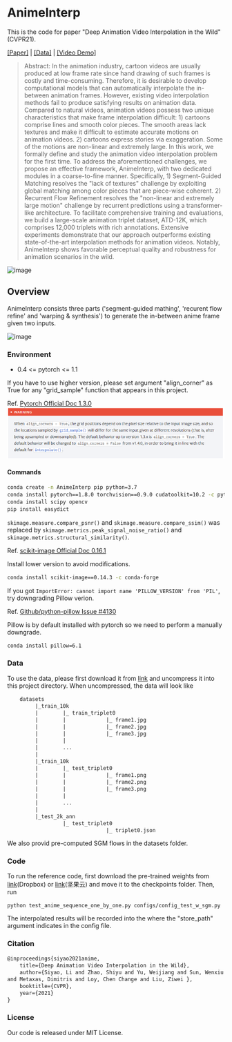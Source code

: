 # AnimeInterp

This is the code for paper "Deep Animation Video Interpolation in the Wild" (CVPR21). 

[[Paper]](https://arxiv.org/abs/2104.02495) | [[Data]](https://drive.google.com/file/d/1XBDuiEgdd6c0S4OXLF4QvgSn_XNPwc-g/view) | [[Video Demo]](https://www.youtube.com/watch?v=2bbujT-ZXr8)

> Abstract: In the animation industry, cartoon videos are usually produced at low frame rate since hand drawing of such frames is costly and time-consuming. Therefore, it is desirable to develop computational models that can automatically interpolate the in-between animation frames. However, existing video interpolation methods fail to produce satisfying results on animation data. Compared to natural videos, animation videos possess two unique characteristics that make frame interpolation difficult: 1) cartoons comprise lines and smooth color pieces. The smooth areas lack textures and make it difficult to estimate accurate motions on animation videos. 2) cartoons express stories via exaggeration. Some of the motions are non-linear and extremely large. In this work, we formally define and study the animation video interpolation problem for the first time. To address the aforementioned challenges, we propose an effective framework, AnimeInterp, with two dedicated modules in a coarse-to-fine manner. Specifically, 1) Segment-Guided Matching resolves the "lack of textures" challenge by exploiting global matching among color pieces that are piece-wise coherent. 2) Recurrent Flow Refinement resolves the "non-linear and extremely large motion" challenge by recurrent predictions using a transformer-like architecture. To facilitate comprehensive training and evaluations, we build a large-scale animation triplet dataset, ATD-12K, which comprises 12,000 triplets with rich annotations. Extensive experiments demonstrate that our approach outperforms existing state-of-the-art interpolation methods for animation videos. Notably, AnimeInterp shows favorable perceptual quality and robustness for animation scenarios in the wild. 

![image](https://github.com/lisiyao21/AnimeInterp/blob/main/figs/sample0.png)

## Overview

AnimeInterp consists three parts ('segment-guided mathing', 'recurent flow refine' and 'warping & synthesis') to generate the in-between anime frame given two inputs.

![image](https://github.com/lisiyao21/AnimeInterp/blob/main/figs/pipeline.png)

### Environment
* 0.4 <= pytorch <= 1.1

If you have to use higher version, please set argument "align_corner" as True for any "grid_sample" function that appears in this project. 

Ref. [Pytorch Official Doc 1.3.0](https://pytorch.org/docs/1.3.0/nn.functional.html?highlight=grid_sample#torch.nn.functional.grid_sample)
![image](https://github.com/Soooda/AnimeInterp/blob/main/figs/align_corners.png)

#### Commands
```bash
conda create -n AnimeInterp pip python=3.7
conda install pytorch==1.8.0 torchvision==0.9.0 cudatoolkit=10.2 -c pytorch
conda install scipy opencv
pip install easydict
```
`skimage.measure.compare_psnr()` and `skimage.measure.compare_ssim()` was replaced by `skimage.metrics.peak_signal_noise_ratio()` and `skimage.metrics.structural_similarity()`.

Ref. [scikit-image Official Doc 0.16.1](https://scikit-image.org/docs/0.16.x/api/skimage.measure.html?highlight=compare_psnr#skimage.measure.compare_psnr)

Install lower version to avoid modifications.
```bash
conda install scikit-image==0.14.3 -c conda-forge
```

If you got `ImportError: cannot import name 'PILLOW_VERSION' from 'PIL'`, try downgrading Pillow verion.

Ref. [Github/python-pillow Issue #4130](https://github.com/python-pillow/Pillow/issues/4130)

Pillow is by default installed with pytorch so we need to perform a manually downgrade.
```bash
conda install pillow=6.1
```

### Data

To use the data, please first download it from [link](https://drive.google.com/file/d/1XBDuiEgdd6c0S4OXLF4QvgSn_XNPwc-g/view) and uncompress it into this project directory. When uncompressed, the data will look like

        datasets 
             |_train_10k 
             |        |_ train_triplet0 
             |        |             |_ frame1.jpg 
             |        |             |_ frame2.jpg
             |        |             |_ frame3.jpg
             |        |
             |        ...
             |
             |_train_10k 
             |        |_ test_triplet0 
             |        |             |_ frame1.png 
             |        |             |_ frame2.png
             |        |             |_ frame3.png
             |        |
             |        ...
             |
             |_test_2k_ann 
                      |_ test_triplet0 
                                    |_ triplet0.json   


We also provid pre-computed SGM flows in the datasets folder.

### Code

To run the reference code, first download the pre-trained weights from [link](https://www.dropbox.com/s/oc8juclx1775qib/anime_interp_full.ckpt?dl=0)(Dropbox) or [link](https://www.jianguoyun.com/p/DVKXlwIQ6OS4CRixxPQD)(坚果云) and move it to the checkpoints folder. Then, run

``` 
python test_anime_sequence_one_by_one.py configs/config_test_w_sgm.py 
```

The interpolated results will be recorded into the where the "store_path" argument indicates in the config file.

### Citation

    @inproceedings{siyao2021anime,
	    title={Deep Animation Video Interpolation in the Wild},
	    author={Siyao, Li and Zhao, Shiyu and Yu, Weijiang and Sun, Wenxiu and Metaxas, Dimitris and Loy, Chen Change and Liu, Ziwei },
	    booktitle={CVPR},
	    year={2021}
    }

### License

Our code is released under MIT License.
